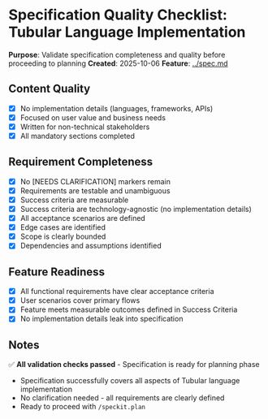 # Specification Quality Checklist: Tubular Language Implementation

**Purpose**: Validate specification completeness and quality before proceeding to planning
**Created**: 2025-10-06
**Feature**: [../spec.md](../spec.md)

## Content Quality

- [x] No implementation details (languages, frameworks, APIs)
- [x] Focused on user value and business needs
- [x] Written for non-technical stakeholders
- [x] All mandatory sections completed

## Requirement Completeness

- [x] No [NEEDS CLARIFICATION] markers remain
- [x] Requirements are testable and unambiguous
- [x] Success criteria are measurable
- [x] Success criteria are technology-agnostic (no implementation details)
- [x] All acceptance scenarios are defined
- [x] Edge cases are identified
- [x] Scope is clearly bounded
- [x] Dependencies and assumptions identified

## Feature Readiness

- [x] All functional requirements have clear acceptance criteria
- [x] User scenarios cover primary flows
- [x] Feature meets measurable outcomes defined in Success Criteria
- [x] No implementation details leak into specification

## Notes

✅ **All validation checks passed** - Specification is ready for planning phase
- Specification successfully covers all aspects of Tubular language implementation
- No clarification needed - all requirements are clearly defined
- Ready to proceed with `/speckit.plan`